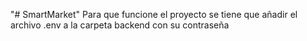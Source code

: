 "# SmartMarket" 
Para que funcione el proyecto se tiene que añadir el archivo .env a la carpeta backend con su contraseña
